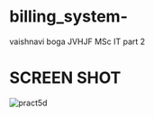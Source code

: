 # billing_system-
vaishnavi boga
JVHJF
MSc IT part 2
# SCREEN SHOT
![pract5d](https://github.com/Vaishuboga3040/billing_system-/assets/122355767/73ee5115-bd5b-41be-a302-87c00d08ba60)
